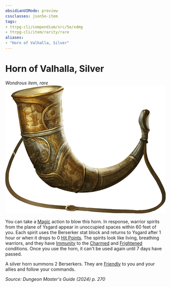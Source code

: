 ```yaml
---
obsidianUIMode: preview
cssclasses: json5e-item
tags:
- ttrpg-cli/compendium/src/5e/xdmg
- ttrpg-cli/item/rarity/rare
aliases: 
- "Horn of Valhalla, Silver"
---
```

# Horn of Valhalla, Silver
*Wondrous item, rare*  
![](Misc%20Files/CLI/compendium/items/img/horn-of-valhalla.webp#right)


You can take a [Magic](Misc%20Files/CLI/rules/actions.md#Magic) action to blow this horn. In response, warrior spirits from the plane of Ysgard appear in unoccupied spaces within 60 feet of you. Each spirit uses the Berserker stat block and returns to Ysgard after 1 hour or when it drops to 0 [Hit Points](Misc%20Files/CLI/rules/variant-rules/hit-points-xphb.md). The spirits look like living, breathing warriors, and they have [Immunity](Misc%20Files/CLI/rules/variant-rules/immunity-xphb.md) to the [Charmed](Misc%20Files/CLI/rules/conditions.md#Charmed) and [Frightened](Misc%20Files/CLI/rules/conditions.md#Frightened) conditions. Once you use the horn, it can't be used again until 7 days have passed.

A silver horn summons 2 Berserkers. They are [Friendly](Misc%20Files/CLI/rules/variant-rules/friendly-attitude-xphb.md) to you and your allies and follow your commands.

*Source: Dungeon Master's Guide (2024) p. 270*